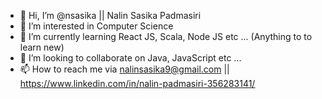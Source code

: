 - 👋 Hi, I’m @nsasika || Nalin Sasika Padmasiri
- 👀 I’m interested in Computer Science
- 🌱 I’m currently learning React JS, Scala, Node JS etc ... (Anything to to learn new)
- 💞️ I’m looking to collaborate on Java, JavaScript etc ...
- 📫 How to reach me via nalinsasika9@gmail.com || https://www.linkedin.com/in/nalin-padmasiri-356283141/

<!---
nsasika/nsasika is a ✨ special ✨ repository because its `README.md` (this file) appears on your GitHub profile.
You can click the Preview link to take a look at your changes.
--->
